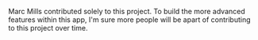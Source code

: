 Marc Mills contributed solely to this project. To build the more advanced features within this app, I'm sure more people will be apart of contributing to this project over time.
